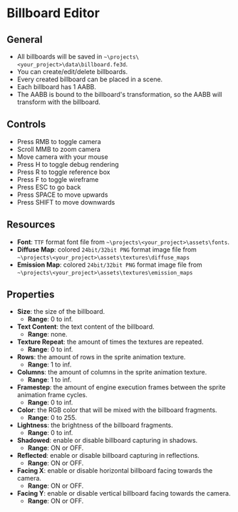# Billboard Editor

## General

- All billboards will be saved in `~\projects\<your_project>\data\billboard.fe3d`.
- You can create/edit/delete billboards.
- Every created billboard can be placed in a scene.
- Each billboard has 1 AABB.
- The AABB is bound to the billboard's transformation, so the AABB will transform with the billboard.

## Controls

- Press RMB to toggle camera
- Scroll MMB to zoom camera
- Move camera with your mouse
- Press H to toggle debug rendering
- Press R to toggle reference box
- Press F to toggle wireframe
- Press ESC to go back
- Press SPACE to move upwards
- Press SHIFT to move downwards

## Resources

- **Font**: `TTF` format font file from `~\projects\<your_project>\assets\fonts`.
- **Diffuse Map**: colored `24bit/32bit PNG` format image file from `~\projects\<your_project>\assets\textures\diffuse_maps`
- **Emission Map**: colored `24bit/32bit PNG` format image file from `~\projects\<your_project>\assets\textures\emission_maps`

## Properties

- **Size**: the size of the billboard.
  - **Range**: 0 to inf.
- **Text Content**: the text content of the billboard.
  - **Range**: none.
- **Texture Repeat**: the amount of times the textures are repeated.
  - **Range**: 0 to inf.
- **Rows**: the amount of rows in the sprite animation texture.
  - **Range**: 1 to inf.
- **Columns**: the amount of columns in the sprite animation texture.
  - **Range**: 1 to inf.
- **Framestep**: the amount of engine execution frames between the sprite animation frame cycles.
  - **Range**: 0 to inf.
- **Color**: the RGB color that will be mixed with the billboard fragments.
  - **Range**: 0 to 255.
- **Lightness**: the brightness of the billboard fragments.
  - **Range**: 0 to inf.
- **Shadowed**: enable or disable billboard capturing in shadows.
  - **Range**: ON or OFF.
- **Reflected**: enable or disable billboard capturing in reflections.
  - **Range**: ON or OFF.
- **Facing X**: enable or disable horizontal billboard facing towards the camera.
  - **Range**: ON or OFF.
- **Facing Y**: enable or disable vertical billboard facing towards the camera.
  - **Range**: ON or OFF.
